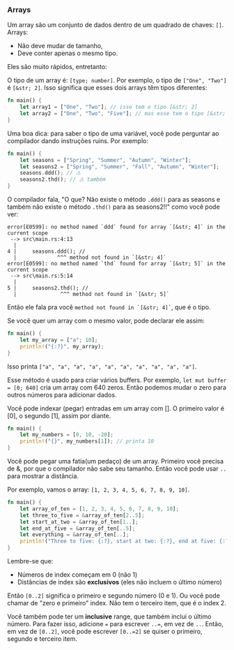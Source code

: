 ### Arrays

Um array são um conjunto de dados dentro de um quadrado de chaves: `[]`.
Arrays:

- Não deve mudar de tamanho,
- Deve conter apenas o mesmo tipo.

Eles são muito rápidos, entretanto:

O tipo de um array é: `[type; number]`. Por exemplo, o tipo de `["One", "Two"]` é `[&str; 2]`. Isso significa que esses dois arrays têm tipos diferentes:

```rust
fn main() {
    let array1 = ["One", "Two"]; // isso tem o tipo [&str; 2]
    let array2 = ["One", "Two", "Five"]; // mas esse tem o tipo [&str; 3]. tipos diferentes!
}
```

Uma boa dica: para saber o tipo de uma variável, você pode perguntar ao compilador dando instruções ruins. Por exemplo:

```rust
fn main() {
    let seasons = ["Spring", "Summer", "Autumn", "Winter"];
    let seasons2 = ["Spring", "Summer", "Fall", "Autumn", "Winter"];
    seasons.ddd(); // ⚠️
    seasons2.thd(); // ⚠️ também
}
```

O compilador fala, "O que? Não existe o método `.ddd()` para as seasons e também não existe o método `.thd()` para as seasons2!!" como você pode ver:

```text
error[E0599]: no method named `ddd` found for array `[&str; 4]` in the current scope
 --> src\main.rs:4:13
  |
4 |     seasons.ddd(); //
  |             ^^^ method not found in `[&str; 4]`
error[E0599]: no method named `thd` found for array `[&str; 5]` in the current scope
 --> src\main.rs:5:14
  |
5 |     seasons2.thd(); //
  |              ^^^ method not found in `[&str; 5]`
```

Então ele fala pra você `` method not found in `[&str; 4]` ``, que é o tipo.

Se você quer um array com o mesmo valor, pode declarar ele assim:

```rust
fn main() {
    let my_array = ["a"; 10];
    println!("{:?}", my_array);
}
```

Isso printa `["a", "a", "a", "a", "a", "a", "a", "a", "a", "a"]`.

Esse método é usado para criar vários buffers. Por exemplo, `let mut buffer = [0; 640]` cria um array com 640 zeros. Então podemos mudar o zero para outros números para adicionar dados.

Você pode indexar (pegar) entradas em um array com []. O primeiro valor é [0], o segundo [1], assim por diante.

```rust
fn main() {
    let my_numbers = [0, 10, -20];
    println!("{}", my_numbers[1]); // printa 10
}
```

Você pode pegar uma fatia(um pedaço) de um array. Primeiro você precisa de &, por que o compilador não sabe seu tamanho. Então você pode usar `..` para mostrar a distância.

Por exemplo, vamos o array: `[1, 2, 3, 4, 5, 6, 7, 8, 9, 10]`.

```rust
fn main() {
    let array_of_ten = [1, 2, 3, 4, 5, 6, 7, 8, 9, 10];
    let three_to_five = &array_of_ten[2..5];
    let start_at_two = &array_of_ten[1..];
    let end_at_five = &array_of_ten[..5];
    let everything = &array_of_ten[..];
    println!("Three to five: {:?}, start at two: {:?}, end at five: {:?}, everything: {:?}", three_to_five, start_at_two, end_at_five, everything);
}
```

Lembre-se que:

- Números de index começam em 0 (não 1)
- Distâncias de index são **exclusivos** (eles não incluem o último número)

Então `[0..2]` significa o primeiro e segundo número (0 e 1). Ou você pode chamar de "zero e primeiro" index. Não tem o terceiro item, que é o index 2.

Você também pode ter um **inclusive** range, que também inclui o último número. Para fazer isso, adicione `=` para escrever `..=`, em vez de `..`. Então, em vez de `[0..2]`, você pode escrever `[0..=2]` se quiser o primeiro, segundo e terceiro item.
